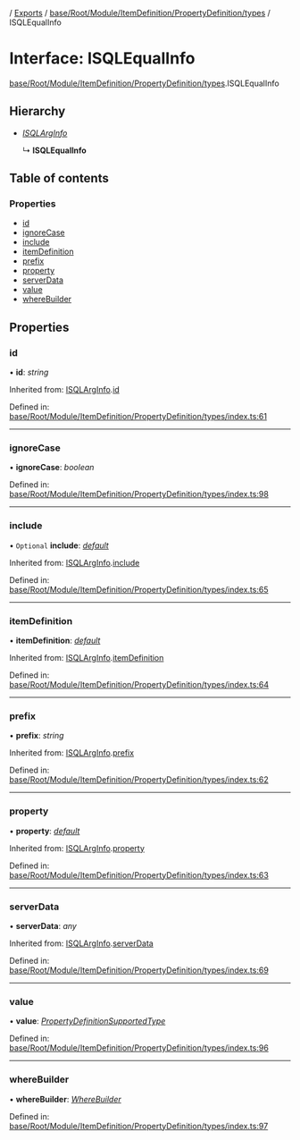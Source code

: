 [](../README.md) / [Exports](../modules.md) / [base/Root/Module/ItemDefinition/PropertyDefinition/types](../modules/base_root_module_itemdefinition_propertydefinition_types.md) / ISQLEqualInfo

# Interface: ISQLEqualInfo

[base/Root/Module/ItemDefinition/PropertyDefinition/types](../modules/base_root_module_itemdefinition_propertydefinition_types.md).ISQLEqualInfo

## Hierarchy

* [*ISQLArgInfo*](base_root_module_itemdefinition_propertydefinition_types.isqlarginfo.md)

  ↳ **ISQLEqualInfo**

## Table of contents

### Properties

- [id](base_root_module_itemdefinition_propertydefinition_types.isqlequalinfo.md#id)
- [ignoreCase](base_root_module_itemdefinition_propertydefinition_types.isqlequalinfo.md#ignorecase)
- [include](base_root_module_itemdefinition_propertydefinition_types.isqlequalinfo.md#include)
- [itemDefinition](base_root_module_itemdefinition_propertydefinition_types.isqlequalinfo.md#itemdefinition)
- [prefix](base_root_module_itemdefinition_propertydefinition_types.isqlequalinfo.md#prefix)
- [property](base_root_module_itemdefinition_propertydefinition_types.isqlequalinfo.md#property)
- [serverData](base_root_module_itemdefinition_propertydefinition_types.isqlequalinfo.md#serverdata)
- [value](base_root_module_itemdefinition_propertydefinition_types.isqlequalinfo.md#value)
- [whereBuilder](base_root_module_itemdefinition_propertydefinition_types.isqlequalinfo.md#wherebuilder)

## Properties

### id

• **id**: *string*

Inherited from: [ISQLArgInfo](base_root_module_itemdefinition_propertydefinition_types.isqlarginfo.md).[id](base_root_module_itemdefinition_propertydefinition_types.isqlarginfo.md#id)

Defined in: [base/Root/Module/ItemDefinition/PropertyDefinition/types/index.ts:61](https://github.com/onzag/itemize/blob/0e9b128c/base/Root/Module/ItemDefinition/PropertyDefinition/types/index.ts#L61)

___

### ignoreCase

• **ignoreCase**: *boolean*

Defined in: [base/Root/Module/ItemDefinition/PropertyDefinition/types/index.ts:98](https://github.com/onzag/itemize/blob/0e9b128c/base/Root/Module/ItemDefinition/PropertyDefinition/types/index.ts#L98)

___

### include

• `Optional` **include**: [*default*](../classes/base_root_module_itemdefinition_include.default.md)

Inherited from: [ISQLArgInfo](base_root_module_itemdefinition_propertydefinition_types.isqlarginfo.md).[include](base_root_module_itemdefinition_propertydefinition_types.isqlarginfo.md#include)

Defined in: [base/Root/Module/ItemDefinition/PropertyDefinition/types/index.ts:65](https://github.com/onzag/itemize/blob/0e9b128c/base/Root/Module/ItemDefinition/PropertyDefinition/types/index.ts#L65)

___

### itemDefinition

• **itemDefinition**: [*default*](../classes/base_root_module_itemdefinition.default.md)

Inherited from: [ISQLArgInfo](base_root_module_itemdefinition_propertydefinition_types.isqlarginfo.md).[itemDefinition](base_root_module_itemdefinition_propertydefinition_types.isqlarginfo.md#itemdefinition)

Defined in: [base/Root/Module/ItemDefinition/PropertyDefinition/types/index.ts:64](https://github.com/onzag/itemize/blob/0e9b128c/base/Root/Module/ItemDefinition/PropertyDefinition/types/index.ts#L64)

___

### prefix

• **prefix**: *string*

Inherited from: [ISQLArgInfo](base_root_module_itemdefinition_propertydefinition_types.isqlarginfo.md).[prefix](base_root_module_itemdefinition_propertydefinition_types.isqlarginfo.md#prefix)

Defined in: [base/Root/Module/ItemDefinition/PropertyDefinition/types/index.ts:62](https://github.com/onzag/itemize/blob/0e9b128c/base/Root/Module/ItemDefinition/PropertyDefinition/types/index.ts#L62)

___

### property

• **property**: [*default*](../classes/base_root_module_itemdefinition_propertydefinition.default.md)

Inherited from: [ISQLArgInfo](base_root_module_itemdefinition_propertydefinition_types.isqlarginfo.md).[property](base_root_module_itemdefinition_propertydefinition_types.isqlarginfo.md#property)

Defined in: [base/Root/Module/ItemDefinition/PropertyDefinition/types/index.ts:63](https://github.com/onzag/itemize/blob/0e9b128c/base/Root/Module/ItemDefinition/PropertyDefinition/types/index.ts#L63)

___

### serverData

• **serverData**: *any*

Inherited from: [ISQLArgInfo](base_root_module_itemdefinition_propertydefinition_types.isqlarginfo.md).[serverData](base_root_module_itemdefinition_propertydefinition_types.isqlarginfo.md#serverdata)

Defined in: [base/Root/Module/ItemDefinition/PropertyDefinition/types/index.ts:69](https://github.com/onzag/itemize/blob/0e9b128c/base/Root/Module/ItemDefinition/PropertyDefinition/types/index.ts#L69)

___

### value

• **value**: [*PropertyDefinitionSupportedType*](../modules/base_root_module_itemdefinition_propertydefinition_types.md#propertydefinitionsupportedtype)

Defined in: [base/Root/Module/ItemDefinition/PropertyDefinition/types/index.ts:96](https://github.com/onzag/itemize/blob/0e9b128c/base/Root/Module/ItemDefinition/PropertyDefinition/types/index.ts#L96)

___

### whereBuilder

• **whereBuilder**: [*WhereBuilder*](../classes/database_wherebuilder.wherebuilder.md)

Defined in: [base/Root/Module/ItemDefinition/PropertyDefinition/types/index.ts:97](https://github.com/onzag/itemize/blob/0e9b128c/base/Root/Module/ItemDefinition/PropertyDefinition/types/index.ts#L97)
